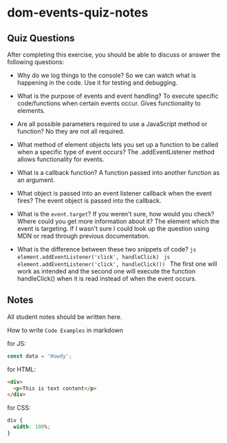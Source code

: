 # dom-events-quiz-notes

## Quiz Questions

After completing this exercise, you should be able to discuss or answer the following questions:

- Why do we log things to the console?
  So we can watch what is happening in the code. Use it for testing and debugging.

- What is the purpose of events and event handling?
  To execute specific code/functions when certain events occur. Gives functionality to elements.

- Are all possible parameters required to use a JavaScript method or function?
  No they are not all required.

- What method of element objects lets you set up a function to be called when a specific type of event occurs?
  The .addEventListener method allows functionality for events.

- What is a callback function?
  A function passed into another function as an argument.

- What object is passed into an event listener callback when the event fires?
  The event object is passed into the callback.

- What is the `event.target`? If you weren't sure, how would you check? Where could you get more information about it?
  The element which the event is targeting. If I wasn't sure I could look up the question using MDN or read through previous documentation.

- What is the difference between these two snippets of code?
  `js
  element.addEventListener('click', handleClick)
  `
  `js
  element.addEventListener('click', handleClick())
  `
  The first one will work as intended and the second one will execute the function handleClick() when it is read instead of when the event occurs.

## Notes

All student notes should be written here.

How to write `Code Examples` in markdown

for JS:

```javascript
const data = 'Howdy';
```

for HTML:

```html
<div>
  <p>This is text content</p>
</div>
```

for CSS:

```css
div {
  width: 100%;
}
```
